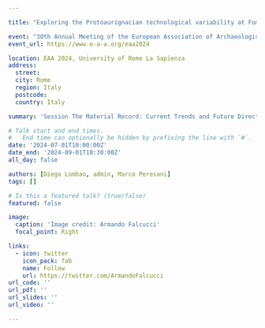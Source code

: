 ```yaml
---

title: "Exploring the Protoaurignacian technological variability at Fumane Cave (Italy) through core reduction intensity approaches"

event: "30th Annual Meeting of the European Association of Archaeologists (EAA), 2024"
event_url: https://www.e-a-a.org/eaa2024

location: EAA 2024, University of Rome La Sapienza
address:
  street:
  city: Rome
  region: Italy
  postcode:
  country: Italy

summary: 'Session The Material Record: Current Trends and Future Directions'

# Talk start and end times.
#   End time can optionally be hidden by prefixing the line with `#`.
date: '2024-07-01T10:00:00Z'
date_end: '2024-09-01T10:30:00Z'
all_day: false

authors: [Diego Lombao, admin, Marco Peresani]
tags: []

# Is this a featured talk? (true/false)
featured: false

image:
  caption: 'Image credit: Armando Falcucci'
  focal_point: Right

links:
  - icon: twitter
    icon_pack: fab
    name: Follow
    url: https://twitter.com/ArmandoFalcucci
url_code: ''
url_pdf: ''
url_slides: ''
url_video: ''

---
```


